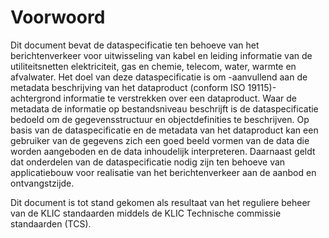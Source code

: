 Voorwoord
=========

Dit document bevat de dataspecificatie ten behoeve van het berichtenverkeer voor
uitwisseling van kabel en leiding informatie van de utiliteitsnetten
elektriciteit, gas en chemie, telecom, water, warmte en afvalwater. Het doel van
deze dataspecificatie is om -aanvullend aan de metadata beschrijving van het
dataproduct (conform ISO 19115)- achtergrond informatie te verstrekken over een
dataproduct. Waar de metadata de informatie op bestandsniveau beschrijft is de
dataspecificatie bedoeld om de gegevensstructuur en objectdefinities te
beschrijven. Op basis van de dataspecificatie en de metadata van het dataproduct
kan een gebruiker van de gegevens zich een goed beeld vormen van de data die
worden aangeboden en de data inhoudelijk interpreteren. Daarnaast geldt dat
onderdelen van de dataspecificatie nodig zijn ten behoeve van applicatiebouw
voor realisatie van het berichtenverkeer aan de aanbod en ontvangstzijde.

Dit document is tot stand gekomen als resultaat van het reguliere beheer van de
KLIC standaarden middels de KLIC Technische commissie standaarden (TCS).
